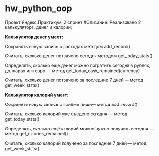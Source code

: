 # hw_python_oop
Проект Яндекс.Практикум, 2 спринт
#Описание:
Реализовано 2 калькулятора, денег и калорий:

**Калькулятор денег умеет:**

Сохранять новую запись о расходах методом add_record()

Считать, сколько денег потрачено сегодня методом get_today_stats()

Определять, сколько ещё денег можно потратить сегодня в рублях, долларах или евро — метод get_today_cash_remained(currency)

Считать, сколько денег потрачено за последние 7 дней — метод get_week_stats()

**Калькулятор калорий умеет:**

Сохранять новую запись о приёме пищи— метод add_record()

Считать, сколько калорий уже съедено сегодня — метод get_today_stats()

Определять, сколько ещё калорий можно/нужно получить сегодня — метод get_calories_remained()

Считать, сколько калорий получено за последние 7 дней — метод get_week_stats()